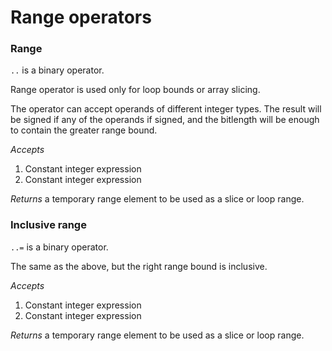 # Range operators

### Range

`..` is a binary operator.

Range operator is used only for loop bounds or array slicing.

The operator can accept operands of different integer types. The result will
be signed if any of the operands if signed, and the bitlength will be enough
to contain the greater range bound.

*Accepts*
1. Constant integer expression
2. Constant integer expression

*Returns* a temporary range element to be used as a slice or loop range.

### Inclusive range

`..=` is a binary operator.

The same as the above, but the right range bound is inclusive.

*Accepts*
1. Constant integer expression
2. Constant integer expression

*Returns* a temporary range element to be used as a slice or loop range.
